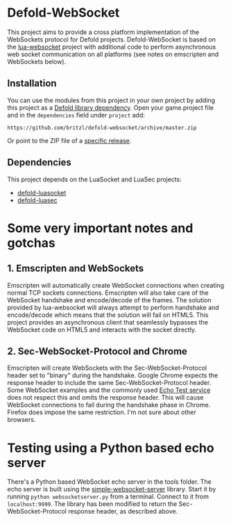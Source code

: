 # Defold-WebSocket
This project aims to provide a cross platform implementation of the WebSockets protocol for Defold projects. Defold-WebSocket is based on the [lua-websocket](https://github.com/lipp/lua-websockets) project with additional code to perform asynchronous web socket communication on all platforms (see notes on emscripten and WebSockets below).

## Installation
You can use the modules from this project in your own project by adding this project as a [Defold library dependency](http://www.defold.com/manuals/libraries/). Open your game.project file and in the `dependencies` field under `project` add:

	https://github.com/britzl/defold-websocket/archive/master.zip

Or point to the ZIP file of a [specific release](https://github.com/britzl/defold-websocket/releases).

## Dependencies
This project depends on the LuaSocket and LuaSec projects:

* [defold-luasocket](https://github.com/britzl/defold-luasocket/archive/0.11.zip)
* [defold-luasec](https://github.com/sonountaleban/defold-luasec/archive/master.zip)

# Some very important notes and gotchas
## 1. Emscripten and WebSockets
Emscripten will automatically create WebSocket connections when creating normal TCP sockets connections. Emscripten will also take care of the WebSocket handshake and encode/decode of the frames. The solution provided by lua-websocket will always attempt to perform handshake and encode/decode which means that the solution will fail on HTML5. This project provides an asynchronous client that seamlessly bypasses the WebSocket code on HTML5 and interacts with the socket directly.

## 2. Sec-WebSocket-Protocol and Chrome
Emscripten will create WebSockets with the Sec-WebSocket-Protocol header set to "binary" during the handshake. Google Chrome expects the response header to include the same Sec-WebSocket-Protocol header. Some WebSocket examples and the commonly used [Echo Test service](https://www.websocket.org/echo.html) does not respect this and omits the response header. This will cause WebSocket connections to fail during the handshake phase in Chrome. Firefox does impose the same restriction. I'm not sure about other browsers.

# Testing using a Python based echo server
There's a Python based WebSocket echo server in the tools folder. The echo server is built using the [simple-websocket-server](https://github.com/dpallot/simple-websocket-server) library. Start it by running `python websocketserver.py` from a terminal. Connect to it from `localhost:9999`. The library has been modified to return the Sec-WebSocket-Protocol response header, as described above.
